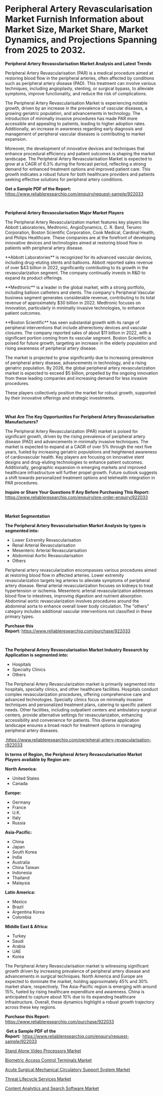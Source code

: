 <p><h1>Peripheral Artery Revascularisation Market Furnish Information about Market Size, Market Share, Market Dynamics, and Projections Spanning from 2025 to 2032.</h1></p><p><strong>Peripheral Artery Revascularisation Market Analysis and Latest Trends</strong></p>
<p><p>Peripheral Artery Revascularisation (PAR) is a medical procedure aimed at restoring blood flow in the peripheral arteries, often affected by conditions such as peripheral artery disease (PAD). This treatment can involve various techniques, including angioplasty, stenting, or surgical bypass, to alleviate symptoms, improve functionality, and reduce the risk of complications.</p><p>The Peripheral Artery Revascularisation Market is experiencing notable growth, driven by an increase in the prevalence of vascular diseases, a growing geriatric population, and advancements in technology. The introduction of minimally invasive procedures has made PAR more accessible and appealing to patients, leading to higher adoption rates. Additionally, an increase in awareness regarding early diagnosis and management of peripheral vascular diseases is contributing to market expansion.</p><p>Moreover, the development of innovative devices and techniques that enhance procedural efficiency and patient outcomes is shaping the market landscape. The Peripheral Artery Revascularisation Market is expected to grow at a CAGR of 6.3% during the forecast period, reflecting a strong demand for enhanced treatment options and improved patient care. This growth indicates a robust future for both healthcare providers and patients seeking effective solutions for peripheral artery conditions.</p></p>
<p><strong>Get a Sample PDF of the Report:&nbsp;</strong> <a href="https://www.reliableresearchiq.com/enquiry/request-sample/922033?utm_campaign=1137&utm_medium=2&utm_source=Github&utm_content=ia&utm_term=07032025&utm_id=peripheral-artery-revascularisation">https://www.reliableresearchiq.com/enquiry/request-sample/922033</a></p>
<p>&nbsp;</p>
<p><strong>Peripheral Artery Revascularisation Major Market Players</strong></p>
<p><p>The Peripheral Artery Revascularization market features key players like Abbott Laboratories, Medtronic, AngioDynamics, C. R. Bard, Terumo Corporation, Boston Scientific Corporation, Cook Medical, Cardinal Health, and Philips Healthcare. These companies are at the forefront of developing innovative devices and technologies aimed at restoring blood flow in patients with peripheral artery disease.</p><p>**Abbott Laboratories** is recognized for its advanced vascular devices, including drug-eluting stents and balloons. Abbott reported sales revenue of over $43 billion in 2022, significantly contributing to its growth in the revascularization segment. The company continually invests in R&D to expand its product offerings.</p><p>**Medtronic** is a leader in the global market, with a strong portfolio, including balloon catheters and stents. The company's Peripheral Vascular business segment generates considerable revenue, contributing to its total revenue of approximately $30 billion in 2022. Medtronic focuses on innovation, particularly in minimally invasive technologies, to enhance patient outcomes.</p><p>**Boston Scientific** has seen substantial growth with its range of peripheral interventions that include atherectomy devices and vascular closures. The company reported sales of about $11 billion in 2022, with a significant portion coming from its vascular segment. Boston Scientific is poised for future growth, targeting an increase in the elderly population and rising awareness of peripheral artery disease.</p><p>The market is projected to grow significantly due to increasing prevalence of peripheral artery disease, advancements in technology, and a rising geriatric population. By 2026, the global peripheral artery revascularization market is expected to exceed $5 billion, propelled by the ongoing innovation from these leading companies and increasing demand for less invasive procedures. </p><p>These players collectively position the market for robust growth, supported by their innovative offerings and strategic investments.</p></p>
<p>&nbsp;</p>
<p><strong>What Are The Key Opportunities For Peripheral Artery Revascularisation Manufacturers?</strong></p>
<p><p>The Peripheral Artery Revascularization (PAR) market is poised for significant growth, driven by the rising prevalence of peripheral artery disease (PAD) and advancements in minimally invasive techniques. The market is expected to expand at a CAGR of over 5% through the next five years, fueled by increasing geriatric populations and heightened awareness of cardiovascular health. Key players are focusing on innovative stent designs and drug-eluting technologies to enhance patient outcomes. Additionally, geographic expansion in emerging markets and improved healthcare infrastructure will further propel growth. Future outlook suggests a shift towards personalized treatment options and telehealth integration in PAR procedures.</p></p>
<p><strong>Inquire or Share Your Questions If Any Before Purchasing This Report:</strong> <a href="https://www.reliableresearchiq.com/enquiry/pre-order-enquiry/922033?utm_campaign=1137&utm_medium=2&utm_source=Github&utm_content=ia&utm_term=07032025&utm_id=peripheral-artery-revascularisation">https://www.reliableresearchiq.com/enquiry/pre-order-enquiry/922033</a></p>
<p>&nbsp;</p>
<p><strong>Market Segmentation</strong></p>
<p><strong>The Peripheral Artery Revascularisation Market Analysis by types is segmented into:</strong></p>
<p><ul><li>Lower Extremity Revascularisation</li><li>Renal Arterial Revascularisation</li><li>Mesenteric Arterial Revascularisation</li><li>Abdominal Aortic Revascularisation</li><li>Others</li></ul></p>
<p><p>Peripheral artery revascularization encompasses various procedures aimed at restoring blood flow in affected arteries. Lower extremity revascularization targets leg arteries to alleviate symptoms of peripheral artery disease. Renal arterial revascularization focuses on kidneys to treat hypertension or ischemia. Mesenteric arterial revascularization addresses blood flow to intestines, improving digestion and nutrient absorption. Abdominal aortic revascularization involves procedures around the abdominal aorta to enhance overall lower body circulation. The "others" category includes additional vascular interventions not classified in these primary types.</p></p>
<p><strong>Purchase this Report:&nbsp;</strong><a href="https://www.reliableresearchiq.com/purchase/922033?utm_campaign=1137&utm_medium=2&utm_source=Github&utm_content=ia&utm_term=07032025&utm_id=peripheral-artery-revascularisation">https://www.reliableresearchiq.com/purchase/922033</a></p>
<p>&nbsp;</p>
<p><strong>The Peripheral Artery Revascularisation Market Industry Research by Application is segmented into:</strong></p>
<p><ul><li>Hospitals</li><li>Specialty Clinics</li><li>Others</li></ul></p>
<p><p>The Peripheral Artery Revascularization market is primarily segmented into hospitals, specialty clinics, and other healthcare facilities. Hospitals conduct complex revascularization procedures, offering comprehensive care and advanced technologies. Specialty clinics focus on minimally invasive techniques and personalized treatment plans, catering to specific patient needs. Other facilities, including outpatient centers and ambulatory surgical centers, provide alternative settings for revascularization, enhancing accessibility and convenience for patients. This diverse application landscape ensures a broad reach for treatment options in managing peripheral artery diseases.</p></p>
<p><a href="https://www.reliableresearchiq.com/peripheral-artery-revascularisation-r922033?utm_campaign=1137&utm_medium=2&utm_source=Github&utm_content=ia&utm_term=07032025&utm_id=peripheral-artery-revascularisation">&nbsp;https://www.reliableresearchiq.com/peripheral-artery-revascularisation-r922033</a></p>
<p><strong>In terms of Region, the Peripheral Artery Revascularisation Market Players available by Region are:</strong></p>
<p>
    <p> <strong> North America: </strong>
        <ul>
            <li>United States</li>
            <li>Canada</li>
        </ul>
        </p> 
    <p> <strong> Europe: </strong>
        <ul>
            <li>Germany</li>
            <li>France</li>
            <li>U.K.</li>
            <li>Italy</li>
            <li>Russia</li>
        </ul>
        </p> 
    <p> <strong> Asia-Pacific: </strong>
        <ul>
            <li>China</li>
            <li>Japan</li>
            <li>South Korea</li>
            <li>India</li>
            <li>Australia</li>
            <li>China Taiwan</li>
            <li>Indonesia</li>
            <li>Thailand</li>
            <li>Malaysia</li>
        </ul>
        </p> 
    <p> <strong> Latin America: </strong>
        <ul>
            <li>Mexico</li>
            <li>Brazil</li>
            <li>Argentina Korea</li>
            <li>Colombia</li>
        </ul>
        </p> 
    <p> <strong> Middle East & Africa: </strong>
        <ul>
            <li>Turkey</li>
            <li>Saudi</li>
            <li>Arabia</li>
            <li>UAE</li>
            <li>Korea</li>
        </ul>
    </p>
    </p>
<p><p>The Peripheral Artery Revascularisation market is witnessing significant growth driven by increasing prevalence of peripheral artery disease and advancements in surgical techniques. North America and Europe are expected to dominate the market, holding approximately 45% and 30% market share, respectively. The Asia-Pacific region is emerging with around 15%, fueled by rising healthcare expenditure and awareness. China is anticipated to capture about 10% due to its expanding healthcare infrastructure. Overall, these dynamics highlight a robust growth trajectory across these key regions.</p></p>
<p><strong>Purchase this Report: </strong><a href="https://www.reliableresearchiq.com/purchase/922033?utm_campaign=1137&utm_medium=2&utm_source=Github&utm_content=ia&utm_term=07032025&utm_id=peripheral-artery-revascularisation">https://www.reliableresearchiq.com/purchase/922033</a></p>
<p>&nbsp;<strong>Get a Sample PDF of the Report:&nbsp;&nbsp;</strong><a href="https://www.reliableresearchiq.com/enquiry/request-sample/922033?utm_campaign=1137&utm_medium=2&utm_source=Github&utm_content=ia&utm_term=07032025&utm_id=peripheral-artery-revascularisation">https://www.reliableresearchiq.com/enquiry/request-sample/922033</a></p>
<p><strong></strong></p>
<p><p><a href="https://github.com/gorbaicodaro/Market-Research-Report-List-1/blob/main/stand-alone-video-processors-market.md?utm_campaign=1137&utm_medium=2&utm_source=Github&utm_content=ia&utm_term=07032025&utm_id=peripheral-artery-revascularisation">Stand Alone Video Processors Market</a></p><p><a href="https://github.com/tamerlgwilt/Market-Research-Report-List-1/blob/main/biometric-access-control-terminals-market.md?utm_campaign=1137&utm_medium=2&utm_source=Github&utm_content=ia&utm_term=07032025&utm_id=peripheral-artery-revascularisation">Biometric Access Control Terminals Market</a></p><p><a href="https://github.com/safatabhee/Market-Research-Report-List-1/blob/main/acute-surgical-mechanical-circulatory-support-system-market.md?utm_campaign=1137&utm_medium=2&utm_source=Github&utm_content=ia&utm_term=07032025&utm_id=peripheral-artery-revascularisation">Acute Surgical Mechanical Circulatory Support System Market</a></p><p><a href="https://github.com/sivyerloucks/Market-Research-Report-List-1/blob/main/threat-lifecycle-services-market.md?utm_campaign=1137&utm_medium=2&utm_source=Github&utm_content=ia&utm_term=07032025&utm_id=peripheral-artery-revascularisation">Threat Lifecycle Services Market</a></p><p><a href="https://github.com/rwanjamiul/Market-Research-Report-List-1/blob/main/content-analytics-and-search-software-market.md?utm_campaign=1137&utm_medium=2&utm_source=Github&utm_content=ia&utm_term=07032025&utm_id=peripheral-artery-revascularisation">Content Analytics and Search Software Market</a></p></p>